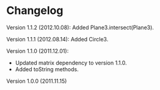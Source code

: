 Changelog
=========

Version 1.1.2 (2012.10.08): Added Plane3.intersect(Plane3).

Version 1.1.1 (2012.08.14): Added Circle3.

Version 1.1.0 (2011.12.01):

- Updated matrix dependency to version 1.1.0.
- Added toString methods.

Version 1.0.0 (2011.11.15)
